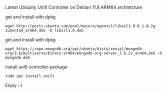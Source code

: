 Latest Ubiquity Unifi Controller on Debian 11.8 ARM64 architecture

get and install with dpkg
```
wget http://ports.ubuntu.com/pool/main/o/openssl/libssl1.0.0_1.0.2g-1ubuntu4_arm64.deb -O libssl1.0.deb
```

get and install with dpkg
```
wget https://repo.mongodb.org/apt/ubuntu/dists/xenial/mongodb-org/3.6/multiverse/binary-arm64/mongodb-org-server_3.6.22_arm64.deb -O mongodb.deb
```
install unifi controller package
```
sudo apt install unifi
```

Enjoy :-)
